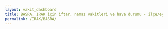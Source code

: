 ```yaml
---
layout: vakit_dashboard
title: BASRA, IRAK için iftar, namaz vakitleri ve hava durumu - ilçe/eyalet seç
permalink: /IRAK/BASRA/
---
```


<script type="text/javascript">
  var GLOBAL_COUNTRY = 'IRAK';
  var GLOBAL_CITY = 'BASRA';
  var GLOBAL_STATE = '';
  var lat = 72;
  var lon = 21;
</script>
